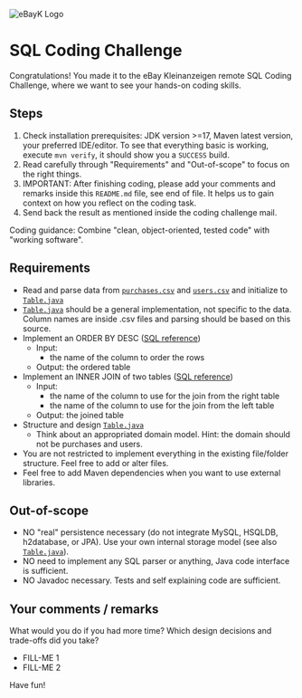 ![eBayK Logo](https://www.ebay-kleinanzeigen.de/static/img/common/logo/logo-ebayk-402x80.png)
# SQL Coding Challenge

Congratulations! You made it to the eBay Kleinanzeigen remote SQL Coding Challenge, where we want to see your hands-on coding skills.


## Steps

1. Check installation prerequisites: JDK version >=17, Maven latest version, your preferred IDE/editor. To see that everything basic is working, execute `mvn verify`, it should show you a `SUCCESS` build.
2. Read carefully through "Requirements" and "Out-of-scope" to focus on the right things.
3. IMPORTANT: After finishing coding, please add your comments and remarks inside this `README.md` file, see end of file. It helps us to gain context on how you reflect on the coding task.
4. Send back the result as mentioned inside the coding challenge mail.

Coding guidance: Combine "clean, object-oriented, tested code" with "working software".


##  Requirements

* Read and parse data from [`purchases.csv`](/src/main/resources/purchases.csv) and [`users.csv`](/src/main/resources/users.csv) and initialize to [`Table.java`](/src/main/java/exercise/Table.java)
* [`Table.java`](/src/main/java/exercise/Table.java) should be a general implementation, not specific to the data. Column names are inside .csv files and parsing should be based on this source.
* Implement an ORDER BY DESC ([SQL reference](http://www.w3schools.com/sql/sql_orderby.asp))
  * Input: 
    * the name of the column to order the rows
  * Output: the ordered table
* Implement an INNER JOIN of two tables ([SQL reference](https://www.w3schools.com/sql/sql_join.asp))
  * Input:
    * the name of the column to use for the join from the right table
    * the name of the column to use for the join from the left table
  * Output: the joined table
* Structure and design [`Table.java`](/src/main/java/exercise/Table.java)
  * Think about an appropriated domain model. Hint: the domain should not be purchases and users.
* You are not restricted to implement everything in the existing file/folder structure. Feel free to add or alter files.
* Feel free to add Maven dependencies when you want to use external libraries. 

## Out-of-scope

* NO "real" persistence necessary (do not integrate MySQL, HSQLDB, h2database, or JPA). Use your own internal storage model (see also [`Table.java`](/src/main/java/exercise/Table.java)).
* NO need to implement any SQL parser or anything, Java code interface is sufficient.
* NO Javadoc necessary. Tests and self explaining code are sufficient.


## Your comments / remarks

What would you do if you had more time? Which design decisions and trade-offs did you take?

* FILL-ME 1
* FILL-ME 2


Have fun!
